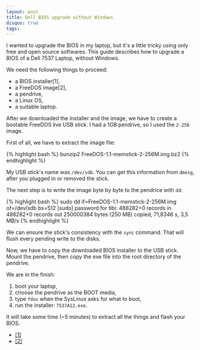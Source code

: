 ```yaml
---
layout: post
title: Dell BIOS upgrade without Windows
disqus: true
tags:
---
```

I wanted to upgrade the BIOS in my laptop, but it's a little tricky
using only free and open source softwares. This guide describes
how to upgrade a BIOS of a Dell 7537 Laptop, without Windows.

We need the following things to proceed:

* a BIOS installer[1],
* a FreeDOS image[2],
* a pendrive,
* a Linux OS,
* a suitable laptop.

After we downloaded the installer and the image, we have to create
a bootable FreeDOS live USB stick. I had a 1GB pendrive, so I used the
`2-256` image.

First of all, we have to extract the image file:

{% highlight bash %}
bunzip2 FreeDOS-1.1-memstick-2-256M.img.bz2
{% endhighlight %}

My USB stick's name was `/dev/sdb`. You can get this information from
`dmesg`, after you plugged in or removed the stick.

The next step is to write the image byte by byte to the pendrice with `dd`:

{% highlight bash %}
sudo dd if=FreeDOS-1.1-memstick-2-256M.img of=/dev/sdb bs=512
[sudo] password for tibi: 
488282+0 records in
488282+0 records out
250000384 bytes (250 MB) copied, 71,8346 s, 3,5 MB/s
{% endhighlight %}

We can ensure the stick's consistency with the `sync` command. That
will flush every pending write to the disks.

Now, we have to copy the downloaded BIOS installer to the USB stick. Mount the pendrive,
then copy the exe file into the root directory of the pendrive.

We are in the finish:

1. boot your laptop,
1. choose the pendrive as the BOOT media,
1. type `fdos` when the SysLinux asks for what to boot,
1. run the installer: `7537A12.exe`.

It will take some time (~5 minutes) to extract all the things and flash your BIOS.

* [[1]](http://www.dell.com/support/home/us/en/04/Drivers/DriversDetails?driverId=29YWD&fileId=3423725265&osCode=W864&productCode=inspiron-15-7537&languageCode=EN&categoryId=BI)
* [[2]](http://ftp.chtaube.eu/pub/FreeDOS/bootable-usb/FreeDOS-1.1-memstick-2-256M.img.bz2)
